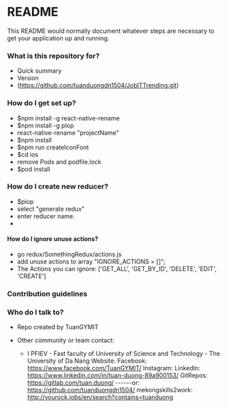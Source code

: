 # README

This README would normally document whatever steps are necessary to get your application up and running.

### What is this repository for?

- Quick summary
- Version
- (https://github.com/tuanduongdn1504/JobITTrending.git)

### How do I get set up?

- \$npm install -g react-native-rename
- \$npm install -g plop
- react-native-rename "projectName"
- \$npm install
- \$npm run createIconFont
- \$cd ios
- remove Pods and podfile.lock
- \$pod install

### How do I create new reducer?

- \$plop
- select "generate redux"
- enter reducer name.
-

#### How do I ignore unuse actions?

- go redux/SomethingRedux/actions.js
- add unuse actions to array "IGNORE_ACTIONS = []";
- The Actions you can ignore: ['GET_ALL', 'GET_BY_ID', 'DELETE', 'EDIT', 'CREATE']

### Contribution guidelines

### Who do I talk to?

- Repo created by TuanGYMIT
- Other community or team contact:

  - I PFIEV - Fast faculty of University of Science and Technology - The University of Da Nang
    Website:
    Facebook: https://www.facebook.com/TuanGYMIT/
    Instagram:
    Linkedln: https://www.linkedin.com/in/tuan-duong-89a900153/
    GitRepos: https://gitlab.com/tuan.duong/
    ------or: https://github.com/tuanduongdn1504/
    mekongskills2work:
    http://yourock.jobs/en/search?contains=tuanduong
